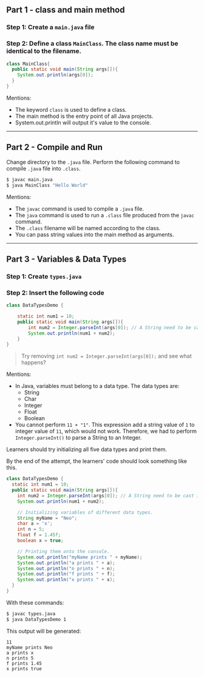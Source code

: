 ## Part 1 - class and main method

### Step 1: Create a `main.java` file

### Step 2: Define a class `MainClass`. The class name must be identical to the filename.

```java
class MainClass{
  public static void main(String args[]){
    System.out.println(args[0]);
  }
}
```

Mentions:
- The keyword `class` is used to define a class.
- The main method is the entry point of all Java projects.
- System.out.println will output it's value to the console.

---

## Part 2 - Compile and Run 

Change directory to the `.java` file. Perform the following command to compile `.java` file into `.class`.

```sh
$ javac main.java
$ java MainClass "Hello World"
```

Mentions:
- The `javac` command is used to compile a `.java` file. 
- The `java` command is used to run a `.class` file produced from the `javac` command. 
- The `.class` filename will be named according to the class. 
- You can pass string values into the main method as arguments.

---

## Part 3 - Variables & Data Types

### Step 1: Create `types.java`

### Step 2: Insert the following code

```java
class DataTypesDemo {

    static int num1 = 10;
    public static void main(String args[]){
        int num2 = Integer.parseInt(args[0]); // A String need to be cast into Integer
        System.out.println(num1 + num2);
    }
}
```

> Try removing `int num2 = Integer.parseInt(args[0]);` and see what happens? 

Mentions:
- In Java, variables must belong to a data type. The data types are:
    - String
    - Char
    - Integer
    - Float
    - Boolean
- You cannot perform `11 + "1"`. This expression add a string value of `1` to integer value of `11`, which would not work. Therefore, we had to perform `Integer.parseInt()` to parse a String to an Integer.

Learners should try initializing all five data types and print them.

By the end of the attempt, the learners' code should look something like this.

```java
class DataTypesDemo {
  static int num1 = 10;
  public static void main(String args[]){
    int num2 = Integer.parseInt(args[0]); // A String need to be cast into Integer
    System.out.println(num1 + num2);

    // Initializing variables of different data types.
    String myName = "Neo";
    char a = 'x';
    int n = 5;
    float f = 1.45f;
    boolean x = true;

    // Printing them onto the console.
    System.out.println("myName prints " + myName);
    System.out.println("a prints " + a);
    System.out.println("n prints " + n);
    System.out.println("f prints " + f);
    System.out.println("x prints " + x);
  }
}
```

With these commands:

```sh
$ javac types.java
$ java DataTypesDemo 1
```
This output will be generated:

```
11
myName prints Neo
a prints x
n prints 5
f prints 1.45
x prints true
```
